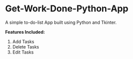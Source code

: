 # Get-Work-Done-Python-App
A simple to-do-list App built using Python and Tkinter. 

**Features Included:**
1. Add Tasks
2. Delete Tasks
3. Edit Tasks
   


